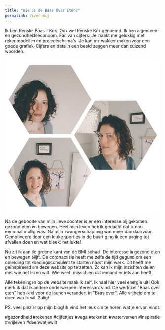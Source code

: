 ```yaml
---
title: "Wie is de Baas Over Eten?"
permalink: /over-mij
---
```

Ik ben Renske Baas - Kok. Ook wel Renske Kok genoemd.
Ik ben algemeen- en gezondheidseconoom. Fan van cijfers. Je maakt me gelukkig met rekenmodellen en projectschema's. Je kan me wakker maken voor een goede grafiek. Cijfers en data in een beeld zeggen meer dan duizend woorden.

![foto Renske Baas](/uploads/mijnfoto.jpg)

Na de geboorte van mijn lieve dochter is er een interesse bij gekomen: gezond eten en bewegen. Heel mijn leven heb ik gedacht dat ik nou eenmaal mollig was. Na mijn zwangerschap nog wat meer dan daarvoor. Gemotiveerd door een leuke sportles in de buurt ging ik een poging tot afvallen doen en wat bleek: het lukte!

Nu zit ik aan de groene kant van de BMI schaal. De interesse in gezond eten en bewegen blijft. De coronacrisis heeft me zelfs de tijd gegund om een opleiding tot voedingsconsulent te starten naast mijn werk. Dit heeft me geïnspireerd om deze website op te zetten. Zo kan ik mijn inzichten delen met wie het lezen wilt. Wie weet, misschien dat iemand er iets aan heeft.

Alle tekeningen op de website maak ik zelf. Ik haal hier veel energie uit! Ook merk ik dat ik andere onderwerpen interessant vind. De werktitel "Baas over eten" heb ik al voor de launch verandert in "Baas over". Alle vrijheid om te doen wat ik wil. Zalig! 

PS. veel plezier op mijn blog! Ik vind het leuk om te horen wat je ervan vindt.

#gezondheid #rekenen #cijfertjes #vega #tekenen #waterverven #inspiratie #vrijleven #doenwatjewilt 
